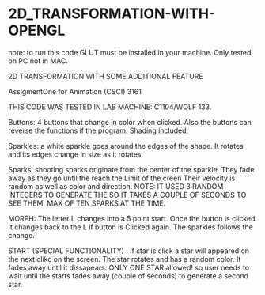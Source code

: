 # 2D_TRANSFORMATION-WITH-OPENGL

note: to run this code GLUT must be installed in your machine.
Only tested on PC not in MAC.

2D TRANSFORMATION WITH SOME ADDITIONAL FEATURE

AssigmentOne for Animation (CSCI) 3161

THIS CODE WAS TESTED IN LAB MACHINE: C1104/WOLF 133.

Buttons: 4 buttons that change in color when clicked. Also the buttons can reverse the functions if the program. Shading included.

Sparkles: 
a white sparkle goes around the edges of the shape. It rotates and its edges change in size as it rotates.

Sparks: 
shooting sparks originate from the center of the sparkle. They fade away as they go until the reach the Limit of the creen
Their velocity is random as well as color and direction. NOTE: IT USED 3 RANDOM INTEGERS TO GENERATE THE SO IT TAKES A COUPLE OF SECONDS TO SEE THEM.
MAX OF TEN SPARKS AT THE TIME.

MORPH:
The letter L changes into a 5 point start. Once the button is clicked. It changes back to the L if button is Clicked again.
The sparkles follows the change.

START (SPECIAL FUNCTIONALITY) : If star is click a star will appeared on the next clikc on the screen. The star rotates and has a random color. It fades away until it 
dissapears. ONLY ONE STAR allowed! so user needs to wait until the starts fades away (couple of seconds) to generate a second star.
